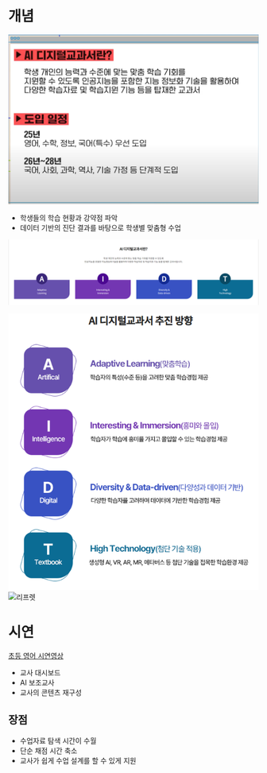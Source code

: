 # 개념
![alt text](image-2.png)

- 학생들의 학습 현황과 강약점 파악
- 데이터 기반의 진단 결과를 바탕으로 학생별 맞춤형 수업

![alt text](image.png)

![alt text](image-1.png)
![리프렛](https://www.keris.or.kr/main/na/ntt/selectNttInfo.do?mi=1927&nttSn=41269&bbsId=1488)

# 시연
[초등 영어 시연영상](https://www.keris.or.kr/main/na/ntt/selectNttInfo.do?mi=1927&nttSn=41276&bbsId=1488)
- 교사 대시보드
- AI 보조교사
- 교사의 콘텐츠 재구성

## 장점
- 수업자료 탐색 시간이 수월
- 단순 채점 시간 축소
- 교사가 쉽게 수업 설계를 할 수 있게 지원


